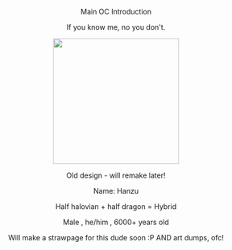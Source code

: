 <p align="center"> Main OC Introduction </p>

<p align="center"> If you know me, no you don't. </p>
<p align="center">
<img src="https://i.pinimg.com/736x/74/23/be/7423be13a14df947bbf77f87cdad67d8.jpg" width="250" />
</p>
<p align="center"> Old design - will remake later! </p>

<p align="center"> Name: Hanzu </p>
<p align="center"> Half halovian + half dragon = Hybrid </p>
<p align="center"> Male , he/him , 6000+ years old</p>

<p align="center"> Will make a strawpage for this dude soon :P AND art dumps, ofc! </p>
